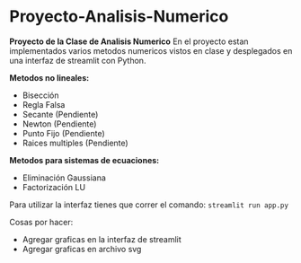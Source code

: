 # Proyecto-Analisis-Numerico
**Proyecto de la Clase de Analisis Numerico**
En el proyecto estan implementados varios metodos numericos vistos en clase y desplegados en una interfaz de streamlit con Python.

**Metodos no lineales:**
- Bisección
- Regla Falsa
- Secante (Pendiente)
- Newton (Pendiente)
- Punto Fijo (Pendiente)
- Raices multiples (Pendiente)

**Metodos para sistemas de ecuaciones:**
- Eliminación Gaussiana
- Factorización LU

Para utilizar la interfaz tienes que correr el comando: ```streamlit run app.py```

Cosas por hacer:
- Agregar graficas en la interfaz de streamlit
- Agregar graficas en archivo svg
